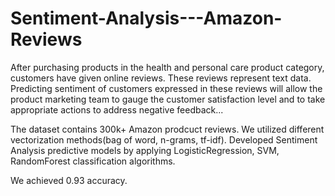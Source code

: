 # Sentiment-Analysis---Amazon-Reviews

After purchasing products in the health and personal care product category, customers have given online reviews. These reviews represent text data. Predicting sentiment of customers expressed in these reviews will allow the product marketing team to gauge the customer satisfaction level and to take appropriate actions to address negative feedback...

The dataset contains 300k+ Amazon prodcuct reviews. We utilized different vectorization methods(bag of word, n-grams, tf-idf). Developed Sentiment Analysis predictive models by applying LogisticRegression, SVM, RandomForest classification algorithms. 

We achieved 0.93 accuracy. 
